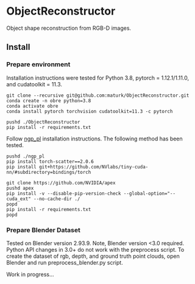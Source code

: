 # ObjectReconstructor

Object shape reconstruction from RGB-D images. 

## Install
### Prepare environment

Installation instructions were tested for Python 3.8, pytorch = 1.12.1/1.11.0, and cudatoolkit = 11.3.

```
git clone --recursive git@github.com:maturk/ObjectReconstructor.git
conda create -n obre python=3.8
conda activate obre
conda install pytorch torchvision cudatoolkit=11.3 -c pytorch

pushd ./ObjectReconstructor
pip install -r requirements.txt
```

Follow [ngp_pl](https://github.com/kwea123/ngp_pl) installation instructions. The following method has been tested.
```
pushd ./ngp_pl
pip install torch-scatter==2.0.6
pip install git+https://github.com/NVlabs/tiny-cuda-nn/#subdirectory=bindings/torch

git clone https://github.com/NVIDIA/apex
pushd apex
pip install -v --disable-pip-version-check --global-option="--cuda_ext" --no-cache-dir ./ 
popd
pip install -r requirements.txt
popd
```

### Prepare Blender Dataset
Tested on Blender version 2.93.9. Note, Blender version <3.0 required. Python API changes in 3.0+ do not work with the preprocess script.   To create the dataset of rgb, depth, and ground truth point clouds, open Blender and run preprocess_blender.py script. 

Work in progress...
